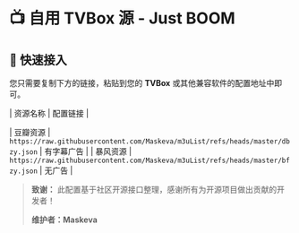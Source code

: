 # 📺 自用 TVBox 源 - Just BOOM

## 🚀 快速接入

您只需要复制下方的链接，粘贴到您的 **TVBox** 或其他兼容软件的配置地址中即可。

| 资源名称 | 配置链接 |

| 豆瓣资源 | `https://raw.githubusercontent.com/Maskeva/m3uList/refs/heads/master/dbzy.json` | 有字幕广告 |
| 暴风资源 | `https://raw.githubusercontent.com/Maskeva/m3uList/refs/heads/master/bfzy.json` | 无广告 |

> **致谢：** 此配置基于社区开源接口整理，感谢所有为开源项目做出贡献的开发者！
> 
> **维护者：Maskeva**